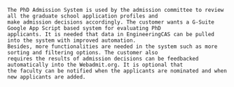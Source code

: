     The PhD Admission System is used by the admission committee to review all the graduate school application profiles and
    make admission decisions accordingly. The customer wants a G-Suite Google App Script based system for evaluating PhD 
    applicants. It is needed that data in EngineeringCAS can be pulled into the system with improved automation. 
    Besides, more functionalities are needed in the system such as more sorting and filtering options. The customer also 
    requires the results of admission decisions can be feedbacked automatically into the Webadmit.org. It is optional that 
    the faculty can be notified when the applicants are nominated and when new applicants are added.

